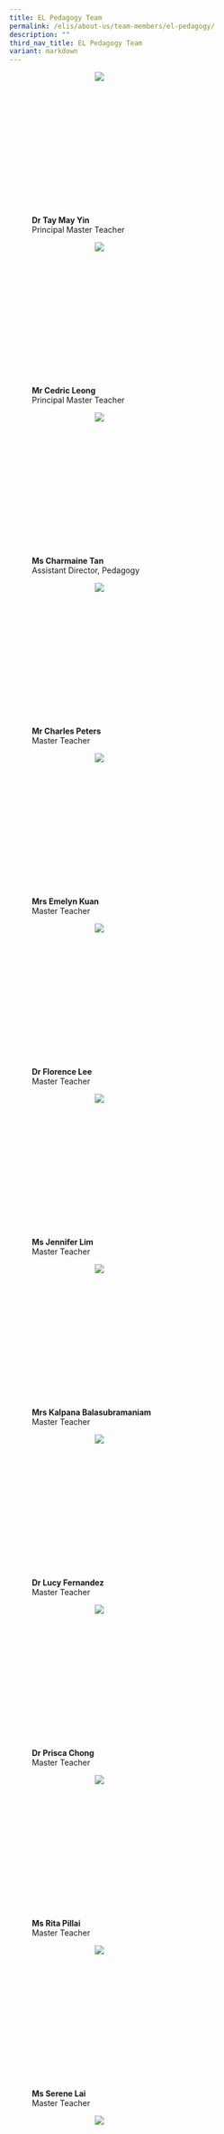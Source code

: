 ```yaml
---
title: EL Pedagogy Team
permalink: /elis/about-us/team-members/el-pedagogy/
description: ""
third_nav_title: EL Pedagogy Team
variant: markdown
---
```

<figure>
<p><a href="/elis/about-us/team-members/el-pedagogy/dr-tay-may-yin/">
	</a></p><div style="width: 50%;margin: 0 auto;" class="imgCrop"><a href="/elis/about-us/team-members/el-pedagogy/dr-tay-may-yin/">
		<img src="/images/Team%20Members/May%20Yin_Use%20for%20website.jpg" class="m-0">
	</a></div><a href="/elis/about-us/team-members/el-pedagogy/dr-tay-may-yin/">
</a><p></p>
	<figcaption><b>Dr Tay May Yin</b><br>Principal Master Teacher</figcaption>
</figure>

<figure>
<p><a href="/elis/about-us/team-members/el-pedagogy/mr-cedric-leong/">
	</a></p><div style="width: 50%;margin: 0 auto;" class="imgCrop"><a href="/elis/about-us/team-members/el-pedagogy/mr-cedric-leong/">
		<img src="/images/Team%20Members/Cedric_Use%20for%20website.jpg" class="m-0">
	</a></div><a href="/elis/about-us/team-members/el-pedagogy/mr-cedric-leong/">
</a><p></p>
	<figcaption><b>Mr Cedric Leong</b><br>Principal Master Teacher</figcaption>
</figure>


<figure>
<p><a href="/elis/about-us/team-members/el-pedagogy/ms-charmaine-tan/">
	</a></p><div style="width: 50%;margin: 0 auto;" class="imgCrop"><a href="/elis/about-us/team-members/el-pedagogy/ms-charmaine-tan/">
		<img src="/images/Team%20Members/charmaine_Use%20for%20website.jpg" class="m-0">
	</a></div><a href="/elis/about-us/team-members/el-pedagogy/ms-charmaine-tan/">
</a><p></p>
	<figcaption><b>Ms Charmaine Tan</b><br>Assistant Director, Pedagogy</figcaption>
</figure>


<figure>
<p><a href="/elis/about-us/team-members/el-pedagogy/mr-charles-peters/">
	</a></p><div style="width: 50%;margin: 0 auto;" class="imgCrop"><a href="/elis/about-us/team-members/el-pedagogy/mr-charles-peters/">
		<img src="/images/Team%20Members/Charles_use%20for%20website.jpg" class="m-0">
	</a></div><a href="/elis/about-us/team-members/el-pedagogy/mr-charles-peters/">
</a><p></p>
	<figcaption><b>Mr Charles Peters</b><br>Master Teacher</figcaption>
</figure>

<figure>
<p><a href="/elis/about-us/team-members/el-pedagogy/mrs-emelyn-kuan/">
	</a></p><div style="width: 50%;margin: 0 auto;" class="imgCrop"><a href="/elis/about-us/team-members/el-pedagogy/mrs-emelyn-kuan/">
		<img src="/images/Team%20Members/Emelyn_Use%20for%20website.jpg" class="m-0">
	</a></div><a href="/elis/about-us/team-members/el-pedagogy/mrs-emelyn-kuan/">
</a><p></p>
	<figcaption><b>Mrs Emelyn Kuan</b><br>Master Teacher</figcaption>
</figure>

<figure>
<p><a href="/elis/about-us/team-members/el-pedagogy/dr-florence-lee/">
	</a></p><div style="width: 50%;margin: 0 auto;" class="imgCrop"><a href="/elis/about-us/team-members/el-pedagogy/dr-florence-lee/">
		<img src="/images/Team%20Members/Florence_Use%20for%20website.jpg" class="m-0">
	</a></div><a href="/elis/about-us/team-members/el-pedagogy/dr-florence-lee/">
</a><p></p>
	<figcaption><b>Dr Florence Lee</b><br>Master Teacher</figcaption>
</figure>

<figure>
<p><a href="/elis/about-us/team-members/el-pedagogy/mrs-jennifer-lim/">
	</a></p><div style="width: 50%;margin: 0 auto;" class="imgCrop"><a href="/elis/about-us/team-members/el-pedagogy/mrs-jennifer-lim/">
		<img src="/images/Team%20Members/Jennifer_Use%20for%20website.jpg" class="m-0">
	</a></div><a href="/elis/about-us/team-members/el-pedagogy/mrs-jennifer-lim/">
</a><p></p>
	<figcaption><b>Ms Jennifer Lim</b><br>Master Teacher</figcaption>
</figure>


<figure>
<p><a href="/elis/about-us/team-members/el-pedagogy/mrs-kalpana-balasubramaniam/">
	</a></p><div style="width: 50%;margin: 0 auto;" class="imgCrop"><a href="/elis/about-us/team-members/el-pedagogy/mrs-kalpana-balasubramaniam/">
		<img src="/images/Team%20Members/Kalpana_Use%20for%20website.jpg" class="m-0">
	</a></div><a href="/elis/about-us/team-members/el-pedagogy/mrs-kalpana-balasubramaniam/">
</a><p></p>
	<figcaption><b>Mrs Kalpana Balasubramaniam</b><br>Master Teacher</figcaption>
</figure>

<figure>
<p><a href="/elis/about-us/team-members/el-pedagogy/lucyfernandez/">
	</a></p><div style="width: 50%;margin: 0 auto;" class="imgCrop"><a href="/elis/about-us/team-members/el-pedagogy/lucyfernandez/">
		<img src="/images/PHOTO_2023_12_22_11_03_07.jpg" class="m-0">
	</a></div><a href="/elis/about-us/team-members/el-pedagogy/lucyfernandez/">
</a><p></p>
	<figcaption><b>Dr Lucy Fernandez</b><br>Master Teacher</figcaption>
</figure>



<figure>
<p><a href="/elis/about-us/team-members/el-pedagogy/mrs-prisca-lee/">
	</a></p><div style="width: 50%;margin: 0 auto;" class="imgCrop"><a href="/elis/about-us/team-members/el-pedagogy/mrs-prisca-lee/">
		<img src="/images/Team%20Members/Prisca_Use%20for%20website.jpg" class="m-0">
	</a></div><a href="/elis/about-us/team-members/el-pedagogy/mrs-prisca-lee/">
</a><p></p>
	<figcaption><b>Dr Prisca Chong</b><br>Master Teacher</figcaption>
</figure>

<figure>
<p><a href="/elis/about-us/team-members/el-pedagogy/ms-rita-pillai/">
	</a></p><div style="width: 50%;margin: 0 auto;" class="imgCrop"><a href="/elis/about-us/team-members/el-pedagogy/ms-rita-pillai/">
		<img src="/images/Team%20Members/Rita_Use%20for%20website.jpg" class="m-0">
	</a></div><a href="/elis/about-us/team-members/el-pedagogy/ms-rita-pillai/">
</a><p></p>
	<figcaption><b>Ms Rita Pillai</b><br>Master Teacher</figcaption>
</figure>

<figure>
<p><a href="/elis/about-us/team-members/el-pedagogy/ms-serene-lai/">
	</a></p><div style="width: 50%;margin: 0 auto;" class="imgCrop"><a href="/elis/about-us/team-members/el-pedagogy/ms-serene-lai/">
		<img src="/images/Team%20Members/Serene_Use%20for%20website.jpg" class="m-0">
	</a></div><a href="/elis/about-us/team-members/el-pedagogy/ms-serene-lai/">
</a><p></p>
	<figcaption><b>Ms Serene Lai</b><br>Master Teacher</figcaption>
</figure>

<figure>
<p><a href="/elis/about-us/team-members/el-pedagogy/ms-shakila-vasu/">
	</a></p><div style="width: 50%;margin: 0 auto;" class="imgCrop"><a href="/elis/about-us/team-members/el-pedagogy/ms-shakila-vasu/">
		<img src="/images/Team%20Members/Shakila_Use%20for%20website.jpg" class="m-0">
	</a></div><a href="/elis/about-us/team-members/el-pedagogy/ms-shakila-vasu/">
</a><p></p>
	<figcaption><b>Ms Shakila Vasu</b><br>Master Teacher</figcaption>
</figure>

<figure>
<p><a href="/elis/about-us/team-members/el-pedagogy/ms-solastri-suyot/">
	</a></p><div style="width: 50%;margin: 0 auto;" class="imgCrop"><a href="/elis/about-us/team-members/el-pedagogy/ms-solastri-suyot/">
		<img src="/images/Team%20Members/Solastri_Use%20for%20website.jpg" class="m-0">
	</a></div><a href="/elis/about-us/team-members/el-pedagogy/ms-solastri-suyot/">
</a><p></p>
	<figcaption><b>Ms Solastri Suyot</b><br>Master Teacher</figcaption>
</figure>

<figure>
<p><a href="/elis/about-us/team-members/el-pedagogy/mr-benson-pang/">
	</a></p><div style="width: 50%;margin: 0 auto;" class="imgCrop"><a href="/elis/about-us/team-members/el-pedagogy/mr-benson-pang/">
		<img src="/images/Team%20Members/Benson_Use%20for%20website.jpg" class="m-0">
	</a></div><a href="/elis/about-us/team-members/el-pedagogy/mr-benson-pang/">
</a><p></p>
	<figcaption><b>Mr Benson Pang</b><br>Academy Officer, Pedagogy</figcaption>
</figure>

<figure>
<p><a href="/elis/about-us/team-members/el-pedagogy/mdm-eunice-lim/">
	</a></p><div style="width: 50%;margin: 0 auto;" class="imgCrop"><a href="/elis/about-us/team-members/el-pedagogy/mdm-eunice-lim/">
		<img src="/images/Team%20Members/Eunice_Use%20for%20website.jpg" class="m-0">
	</a></div><a href="/elis/about-us/team-members/el-pedagogy/mdm-eunice-lim/">
</a><p></p>
	<figcaption><b>Mdm Eunice Lim</b><br>Academy Officer, Pedagogy</figcaption>
</figure>


<figure>
<p><a href="/elis/about-us/team-members/el-pedagogy/intansalwah/">
	</a></p><div style="width: 50%;margin: 0 auto;" class="imgCrop"><a href="/elis/about-us/team-members/el-pedagogy/intansalwah/">
		<img src="/images/Team%20Members/Intan_Use%20for%20website.jpg" class="m-0">
	</a></div><a href="/elis/about-us/team-members/el-pedagogy/intansalwah/">
</a><p></p>
	<figcaption><b>Mdm Intan Salwah Badiuzzaman</b><br>Senior Academy Officer, Pedagogy</figcaption>
</figure>

<figure>
<p><a href="/elis/about-us/team-members/el-pedagogy/ms-lee-hui-elizabeth/">
	</a></p><div style="width: 50%;margin: 0 auto;" class="imgCrop"><a href="/elis/about-us/team-members/el-pedagogy/ms-lee-hui-elizabeth/">
		<img src="/images/Team%20Members/Elizabeth_Use%20for%20website.jpg" class="m-0">
	</a></div><a href="/elis/about-us/team-members/el-pedagogy/ms-lee-hui-elizabeth/">
</a><p></p>
	<figcaption><b>Ms Lee Hui, Elizabeth</b><br>Academy Officer, Pedagogy</figcaption>
</figure>

<figure>
<p><a href="/elis/about-us/team-members/el-pedagogy-team/ms-madeleine-tan/">
	</a></p><div style="width: 50%;margin: 0 auto;" class="imgCrop"><a href="/elis/about-us/team-members/el-pedagogy-team/ms-madeleine-tan/">
		<img src="/images/Team%20Members/madeleine_use%20for%20website.jpg" class="m-0">
	</a></div><a href="/elis/about-us/team-members/el-pedagogy-team/ms-madeleine-tan/">
</a><p></p>
	<figcaption><b>Ms Madeleine Tan</b><br>Academy Officer, Pedagogy</figcaption>
</figure>

<figure>
<p><a href="/elis/about-us/team-members/el-pedagogy/mdm-selene-tan/">
	</a></p><div style="width: 50%;margin: 0 auto;" class="imgCrop"><a href="/elis/about-us/team-members/el-pedagogy/mdm-selene-tan/">
		<img src="/images/Team%20Members/Selene_Use%20for%20website.jpg" class="m-0">
	</a></div><a href="/elis/about-us/team-members/el-pedagogy/mdm-selene-tan/">
</a><p></p>
	<figcaption><b>Mdm Selene Tan</b><br>Senior Academy Officer, Pedagogy</figcaption>
</figure>

<style>
.content {
	display: grid !important;
	grid-template-columns: repeat(2, 1fr) !important;
	}
	
@media screen and (max-width: 576px) {
		.content {
			display: grid !important;
			grid-template-columns: repeat(1, 1fr) !important;
			}
		.display-hidden {
			display: none !important;
			visibility: hidden !important;
		}
	}
	
	.content figure {
		margin: 2em;
	}
		
	.m-0 {
		margin: 0 !important;
	}
.imgCrop {
    width: 200px !important;
    aspect-ratio: 5/6;
		overflow: hidden;
}
</style>
